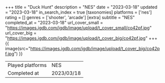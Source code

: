 +++
title = "Duck Hunt"
description = "NES"
date = "2023-03-18"
updated = "2023-03-18"
in_search_index = true
[taxonomies]
platforms = ['nes']
rating = []
genres = ['shooter', 'arcade']
[extra]
subtitle = "NES"
completed_at = "2023-03-18"
url_cover_small = "https://images.igdb.com/igdb/image/upload/t_cover_small/co42pf.jpg"
url_cover_big = "https://images.igdb.com/igdb/image/upload/t_cover_big/co42pf.jpg"
+++
{{ image(src="https://images.igdb.com/igdb/image/upload/t_cover_big/co42pf.jpg") }}

|              |            |
| ------------ | ---------- |
| Played platforms    | NES |
| Completed at | 2023/03/18 |

